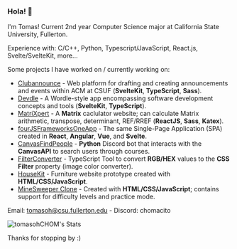 ### Hola! 👋
I'm Tomas! Current 2nd year Computer Science major at California State University, Fullerton.

Experience with: C/C++, Python, Typescript/JavaScript, React.js, Svelte/SvelteKit, more...

Some projects I have worked on / currently working on:
- [Clubannounce](https://github.com/acmcsufoss/clubannounce) - Web platform for drafting and creating announcements and events within ACM at CSUF (**SvelteKit**, **TypeScript**, **Sass**).
- [Devdle](https://github.com/tomasohCHOM/Devdle) - A Wordle-style app encompassing software development concepts and tools (**SvelteKit**, **TypeScript**).
- [MatriXpert](https://github.com/tomasohCHOM/MatriXpert) - A **Matrix** caclulator website; can calculate Matrix arithmetic, transpose, determinant, REF/RREF (**ReactJS**, **Sass**, **Katex**).
- [fourJSFrameworksOneApp](https://github.com/tomasohCHOM/fourJSFrameworksOneApp) - The same Single-Page Application (SPA) created in **React**, **Angular**, **Vue**, and **Svelte**.
- [CanvasFindPeople](https://github.com/tomasohCHOM/CanvasFindPeople) - **Python** Discord bot that interacts with the **CanvasAPI** to search users through courses.
- [FilterConverter](https://github.com/tomasohCHOM/FilterConverter) - TypeScript Tool to convert **RGB/HEX** values to the **CSS Filter** property (image color converter).
- [HouseKit](https://github.com/tomasohCHOM/HouseKit) - Furniture website prototype created with **HTML/CSS/JavaScript**.
- [MineSweeper Clone](https://github.com/tomasohCHOM/MineSweeper) - Created with **HTML/CSS/JavaScript**; contains support for difficulty levels and practice mode.

Email: [tomasoh@csu.fullerton.edu](mailto:tomasohe@csu.fullerton.edu) - Discord: chomacito

![tomasohCHOM's Stats](https://github-readme-stats.vercel.app/api?username=tomasohCHOM&theme=vue-dark&show_icons=true&hide_border=true&count_private=true)

Thanks for stopping by :)
